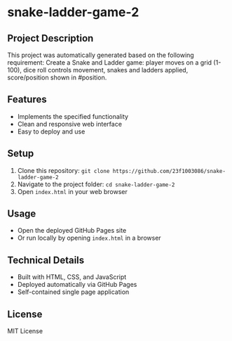 # snake-ladder-game-2

## Project Description
This project was automatically generated based on the following requirement:
Create a Snake and Ladder game: player moves on a grid (1-100), dice roll controls movement, snakes and ladders applied, score/position shown in #position.

## Features
- Implements the specified functionality
- Clean and responsive web interface
- Easy to deploy and use

## Setup
1. Clone this repository: `git clone https://github.com/23f1003086/snake-ladder-game-2`
2. Navigate to the project folder: `cd snake-ladder-game-2`
3. Open `index.html` in your web browser

## Usage
- Open the deployed GitHub Pages site
- Or run locally by opening `index.html` in a browser

## Technical Details
- Built with HTML, CSS, and JavaScript
- Deployed automatically via GitHub Pages
- Self-contained single page application

## License
MIT License
